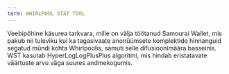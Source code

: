 ```yaml
---
term: WHIRLPOOL STAT TOOL
---
```


Veebipõhine käsurea tarkvara, mille on välja töötanud Samourai Wallet, mis pakub nii tuleviku kui ka tagasivaate anonüümsete komplektide hinnanguid segatud mündi kohta Whirlpoolis, samuti selle difusioonimäära basseinis. WST kasutab HyperLogLogPlusPlus algoritmi, mis hindab eristatavate väärtuste arvu väga suures andmekogumis.